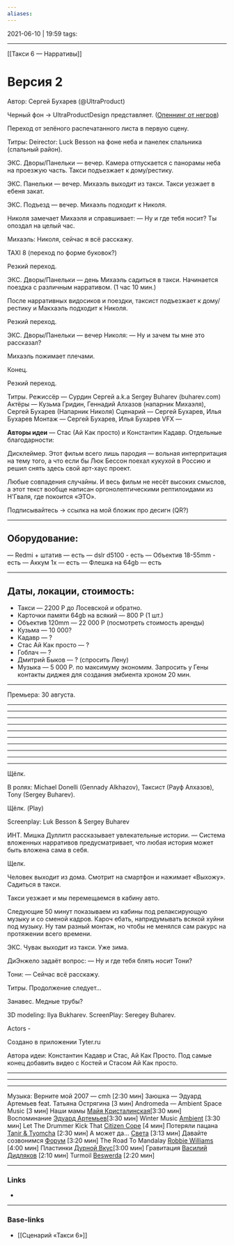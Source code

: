 ```yaml
---
aliases:
---
```

2021-06-10 | 19:59
tags: 
___

[[Такси 6 — Нарративы]]

# Версия 2

Автор: Сергей Бухарев (@UltraProduct)

Черный фон -> UltraProductDesign представляет. ([Опеннинг от негров](https://t.me/ultraproduct/737))

Переход от зелёного распечатанного листа в первую сцену.

Титры: Deirector: Luck Besson на фоне неба и панелек спальника (спальный район).

ЭКС. Дворы/Панельки — вечер.
Камера отпускается с панорамы неба на проезжую часть. Такси подъезжает к дому/рестику.

ЭКС. Панельки — вечер.
Михаэль выходит из такси. Такси уезжает в ебеня закат.

ЭКС. Подъезд — вечер.
Михаэль подходит к Николя.

Николя замечает Михаэля и справшивает:
— Ну и где тебя носит? Ты опоздал на целый час.

Михаэль:
Николя, сейчас я всё расскажу.

TAXI 8
(переход по форме буковок?)

Резкий переход.

ЭКС. Дворы/Панельки — день
Михаэль садиться в такси. Начинается поездка с различным нарративом. (1 час 10 мин.) 

После нарративных видосиков и поездки, таксист подъезжает к дому/рестику и Макхаэль подходит к Николя.

Резкий переход.

ЭКС. Дворы/Панельки — вечер
Николя: — Ну и зачем ты мне это рассказал?

Михаэль пожимает плечами.

Конец. 

Резкий переход.

Титры.
Режиссёр — Сурдин Сергей a.k.a Sergey Buharev (buharev.com)
Актёры — Кузьма Гридин, Геннадий Алхазов (напарник Михаэля), Сергей Бухарев (Напарник Николя)
Сценарий — Сергей Бухарев, Илья Бухарев
Монтаж — Сергей Бухарев, Илья Бухарев
VFX — 

**Авторы идеи** — Стас (Ай Как просто) и Константин Кадавр.
Отдельные благодарности:

Дисклеймер. Этот фильм всего лишь пародия — вольная интерпритация на тему того, а что если бы Люк Бессон поехал кукухой в Россию и решил снять здесь свой арт-хаус проект. 

Любые совпадения случайны. И весь фильм не несёт высоких смыслов, а этот текст вообще написан оргонолептическими рептилоидами из Н'Гваля, где покоится «ЭТО».

Подписывайтесь -> ссылка на мой бложик про десигн (QR?)

-------

## Оборудование:
— Redmi + штатив — есть
— dslr d5100 - есть
— Объектив 18-55mm - есть
— Аккум 1x — есть
— Флешка на 64gb — есть

-------

## Даты, локации, стоимость:
- Такси — 2200 Р до Лосевской и обратно.
- Карточки памяти 64gb на всякий — 800 Р (1 шт.)
- Объектив 120mm — 22 000 Р (посмотреть стоимость аренды)
- Кузьма — 10 000?
- Кадавр — ?
- Стас Ай Как просто — ?
- Гоблач — ?
- Дмитрий Быков — ? (спросить Лену)
- Музыка — 5 000 Р. по максимуму экономим. Запросить у Гены контакты  диджея для создания эмбиента хроном 20 мин.

-------

Премьера: 30 августа.

--------------
--------------
--------------
--------------
--------------
--------------
--------------
--------------
--------------
-------

Щёлк.

В ролях: Michael Donelli (Gennady Alkhazov), Таксист (Рауф Алхазов), Tony (Sergey Buharev).

Щёлк. (Play)

Screenplay: Luk Besson & Sergey Buharev

ИНТ. Мишка Дуллитл рассказывает увлекательные истории.
— Система вложенных нарративов предусматривает, что любая история может быть вложена сама в себя. 

Щелк.

Человек выходит из дома. Смотрит на смартфон и нажимает «Выхожу». Садиться в такси.

Такси уезжает и мы перемещаемся в кабину авто.

Следующие 50 минут показываем из кабины под релаксирующую музыку и со сменой кадров. Кароч ебать, напридумывать всякой хуйни под музыку. Ну там разный монтаж, но чтобы не менялся сам ракурс на протяжении всего времени.

ЭКС. Чувак выходит из такси. Уже зима.

ДиЭнжело задаёт вопрос:
— Ну и где тебя блять носит Тони?

Тони:
— Сейчас всё расскажу.

Титры. Продолжение следует...

 Занавес. Медные трубы?

3D modeling: Ilya Bukharev.
ScreenPlay: Seregey Buharev.

Actors - 

Создано в приложении Tyter.ru

Автора идеи: Константин Кадавр и Стас, Ай Как Просто.
Под самые конец добавить видео с Костей и Стасом Ай Как просто.

---



---




------

Музыка:
Верните мой 2007  — cmh  [2:30 мин]
Заюшка — Эдуард Артемьев feat. Татьяна Острягина  [3 мин]
Andromeda — Ambient Space Music [3 мин]
Наши мамы [Майя Кристалинская](https://vk.com/artist/1357859877041216078)[3:30 мин]
Воспоминание [Эдуард Артемьев](https://vk.com/artist/3008707515476975874)[3:30 мин]
Winter Music [Ambient](https://vk.com/artist/7254479686809241710) [3:30 мин]
Let The Drummer Kick That [Citizen Cope](https://vk.com/audio?performer=1&q=Citizen%20Cope) [4 мин]
Потеряли пацана [Tanir & Tyomcha](https://vk.com/artist/509067395856490387)  [2:30 мин]
А может да... [Света](https://vk.com/audio?performer=1&q=%D0%A1%D0%B2%D0%B5%D1%82%D0%B0) [3:13 мин]
Давайте созвонимся [Форум](https://vk.com/audio?performer=1&q=%D0%A4%D0%BE%D1%80%D1%83%D0%BC)  [3:20 мин]
The Road To Mandalay [Robbie Williams](https://vk.com/artist/2609334492473640509) [4:00 мин]
Пластинки [Дурной Вкус](https://vk.com/artist/8642194928988143784)[3:00 мин]
Гравитация [Василий Дидляков](https://vk.com/artist/83199271314863496) [2:10 мин]
Turmoil [Beswerda](https://vk.com/artist/2141763965204224439)  [2:20 мин]




___
### Links
- 

___
### Base-links
- [[Сценарий «Такси 6»]]

